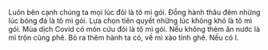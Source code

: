 Luôn bên cạnh chúng ta mọi lúc đói là tô mì gói. Đồng hành thâu đêm những lúc bóng đá là tô mì gói. Lựa chọn tiên quyết những lúc không khó là tô mì gói. Mùa dịch Covid có món cứu đói là tô mì gói. Nếu không thèm ăn nước là mì trộn cũng phê. Bỏ ra thêm hành ta có, về mì xào tỉnh ghê. Nếu có l.
